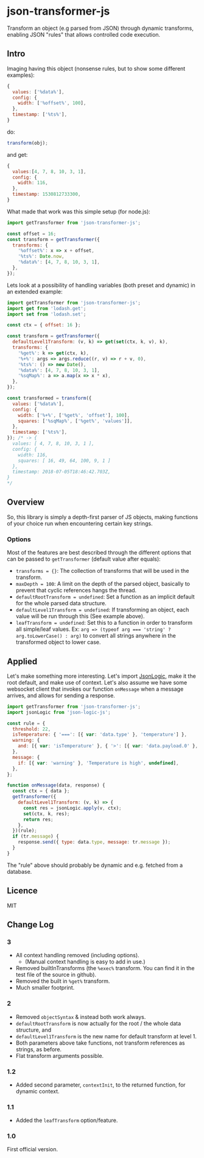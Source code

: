 # json-transformer-js

Transform an object (e.g parsed from JSON) through dynamic transforms, enabling JSON "rules" that allows controlled code execution.

## Intro

Imaging having this object (nonsense rules, but to show some different examples):

```js
{
  values: ['%data%'],
  config: {
    width: ['%offset%', 100],
  },
  timestamp: ['%ts%'],
}
```

do:

```js
transform(obj);
```

and get:

```js
{
  values:[4, 7, 8, 10, 3, 1],
  config: {
    width: 116,
  },
  timestamp: 1530812733300,
}
```

What made that work was this simple setup (for node.js):

```js
import getTransformer from 'json-transformer-js';

const offset = 16;
const transform = getTransformer({
  transforms: {
    '%offset%': x => x + offset,
    '%ts%': Date.now,
    '%data%': [4, 7, 8, 10, 3, 1],
  },
});
```

Lets look at a possibility of handling variables (both preset and dynamic) in an extended example:

```js
import getTransformer from 'json-transformer-js';
import get from 'lodash.get';
import set from 'lodash.set';

const ctx = { offset: 16 };

const transform = getTransformer({
  defaultLevel1Transform: (v, k) => get(set(ctx, k, v), k),
  transforms: {
    '%get%': k => get(ctx, k),
    '%+%': args => args.reduce((r, v) => r + v, 0),
    '%ts%': () => new Date(),
    '%data%': [4, 7, 8, 10, 3, 1],
    '%sqMap%': a => a.map(x => x * x),
  },
});

const transformed = transform({
  values: ['%data%'],
  config: {
    width: ['%+%', ['%get%', 'offset'], 100],
    squares: ['%sqMap%', ['%get%', 'values']],
  },
  timestamp: ['%ts%'],
}); /* -> {
  values: [ 4, 7, 8, 10, 3, 1 ],
  config: {
    width: 116,
    squares: [ 16, 49, 64, 100, 9, 1 ]
  },
  timestamp: 2018-07-05T18:46:42.703Z,
}
*/
```

## Overview

So, this library is simply a depth-first parser of JS objects, making functions of your choice run when encountering certain key strings.

### Options

Most of the features are best described through the different options that can be passed to `getTransformer` (default value after equals):

- `transforms = {}`: The collection of transforms that will be used in the transform.
- `maxDepth = 100`: A limit on the depth of the parsed object, basically to prevent that cyclic references hangs the thread.
- `defaultRootTransform = undefined`: Set a function as an implicit default for the whole parsed data structure.
- `defaultLevel1Transform = undefined`: If transforming an object, each value will be run through this (See example above).
- `leafTransform = undefined`: Set this to a function in order to transform all simple/leaf values. Ex: `arg => (typeof arg === 'string' ? arg.toLowerCase() : arg)` to convert all strings anywhere in the transformed object to lower case.

## Applied

Let's make something more interesting. Let's import [JsonLogic](http://jsonlogic.com), make it the root default, and make use of context. Let's also assume we have some websocket client that invokes our function `onMessage` when a message arrives, and allows for sending a response.

```js
import getTransformer from 'json-transformer-js';
import jsonLogic from 'json-logic-js';

const rule = {
  threshold: 22,
  isTemperature: { '===': [{ var: 'data.type' }, 'temperature'] },
  warning: {
    and: [{ var: 'isTemperature' }, { '>': [{ var: 'data.payload.0' }, { var: 'threshold' }] }],
  },
  message: {
    if: [{ var: 'warning' }, 'Temperature is high', undefined],
  },
};

function onMessage(data, response) {
  const ctx = { data };
  getTransformer({
    defaultLevel1Transform: (v, k) => {
      const res = jsonLogic.apply(v, ctx);
      set(ctx, k, res);
      return res;
    },
  })(rule);
  if (tr.message) {
    response.send({ type: data.type, message: tr.message });
  }
}
```

The "rule" above should probably be dynamic and e.g. fetched from a database.

## Licence

MIT

## Change Log

### 3

- All context handling removed (including options).
  - (Manual context handling is easy to add in use.)
- Removed builtInTransforms (the `%exec%` transform. You can find it in the test file of the source in github).
- Removed the built in `%get%` transform.
- Much smaller footprint.

### 2

- Removed `objectSyntax` & instead both work always.
- `defaultRootTransform` is now actually for the root / the whole data structure, and
- `defaultLevel1Transform` is the new name for default transform at level 1.
- Both parameters above take functions, not transform references as strings, as before.
- Flat transform arguments possible.

### 1.2

- Added second parameter, `contextInit`, to the returned function, for dynamic context.

### 1.1

- Added the `leafTransform` option/feature.

### 1.0

First official version.

